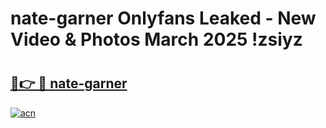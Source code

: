 # nate-garner Onlyfans Leaked - New Video & Photos March 2025 !zsiyz

# <h2><a href="https://9lnuac.iuczelnia.edu.pl?title=nate-garner&ref=zsiyz">🔗👉 🔴 nate-garner</a></h2>

[![acn](https://github.com/user-attachments/assets/0f9c940e-d8b0-45ae-aac7-cd30a18b3e1c)](https://9lnuac.iuczelnia.edu.pl?title=nate-garner&ref=zsiyz)

